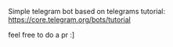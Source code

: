 Simple telegram bot based on telegrams tutorial: https://core.telegram.org/bots/tutorial

feel free to do a pr :]
